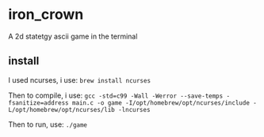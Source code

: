 # iron_crown
A 2d statetgy ascii game in the terminal


## install 
I used ncurses, i use:
``brew install ncurses``

Then to compile, i use:
``gcc -std=c99 -Wall -Werror --save-temps -fsanitize=address main.c -o game -I/opt/homebrew/opt/ncurses/include -L/opt/homebrew/opt/ncurses/lib -lncurses``

Then to run, use: 
``./game``
